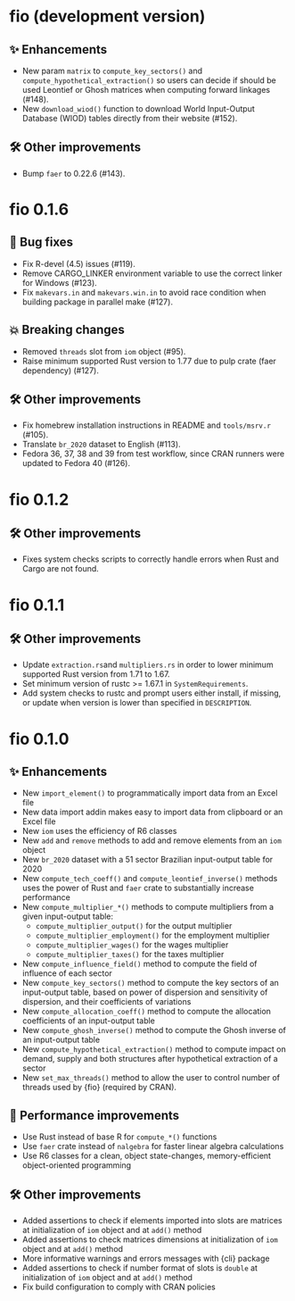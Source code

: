 # fio (development version)

## ✨ Enhancements

* New param `matrix` to `compute_key_sectors()` and `compute_hypothetical_extraction()` so users can decide if should be used Leontief or Ghosh matrices when computing forward linkages (#148).
* New `download_wiod()` function to download World Input-Output Database (WIOD) tables directly from their website (#152).

## 🛠️ Other improvements

* Bump `faer` to 0.22.6 (#143).

# fio 0.1.6

## 🐞 Bug fixes

* Fix R-devel (4.5) issues (#119).
* Remove CARGO_LINKER environment variable to use the correct linker for Windows (#123).
* Fix `makevars.in` and `makevars.win.in` to avoid race condition when building package in parallel make (#127).

## 💥 Breaking changes

* Removed `threads` slot from `iom` object (#95).
* Raise minimum supported Rust version to 1.77 due to pulp crate (faer dependency) (#127).

## 🛠️ Other improvements

* Fix homebrew installation instructions in README and `tools/msrv.r` (#105).
* Translate `br_2020` dataset to English (#113).
* Fedora 36, 37, 38 and 39 from test workflow, since CRAN runners were updated to Fedora 40 (#126).

# fio 0.1.2

## 🛠️ Other improvements

* Fixes system checks scripts to correctly handle errors when Rust and Cargo are not found.

# fio 0.1.1

## 🛠️ Other improvements

* Update `extraction.rs`and `multipliers.rs` in order to lower minimum supported Rust version from 1.71 to 1.67.
* Set minimum version of rustc >= 1.67.1 in `SystemRequirements`.
* Add system checks to rustc and prompt users either install, if missing, or update when version is lower than specified in `DESCRIPTION`.

# fio 0.1.0

## ✨ Enhancements

* New `import_element()` to programmatically import data from an Excel file
* New data import addin makes easy to import data from clipboard or an Excel file
* New `iom` uses the efficiency of R6 classes
* New `add` and `remove` methods to add and remove elements from an `iom` object
* New `br_2020` dataset with a 51 sector Brazilian input-output table for 2020
* New `compute_tech_coeff()` and `compute_leontief_inverse()` methods uses the power of Rust and `faer` crate to substantially increase performance
* New `compute_multiplier_*()` methods to compute multipliers from a given input-output table:
  * `compute_multiplier_output()` for the output multiplier
  * `compute_multiplier_employment()` for the employment multiplier
  * `compute_multiplier_wages()` for the wages multiplier
  * `compute_multiplier_taxes()` for the taxes multiplier
* New `compute_influence_field()` method to compute the field of influence of each sector
* New `compute_key_sectors()` method to compute the key sectors of an input-output table, based on power of dispersion and sensitivity of dispersion, and their coefficients of variations
* New `compute_allocation_coeff()` method to compute the allocation coefficients of an input-output table
* New `compute_ghosh_inverse()` method to compute the Ghosh inverse of an input-output table
* New `compute_hypothetical_extraction()` method to compute impact on demand, supply and both structures after hypothetical extraction of a sector
* New `set_max_threads()` method to allow the user to control number of threads used by {fio} (required by CRAN).

## 🚀 Performance improvements

* Use Rust instead of base R for `compute_*()` functions
* Use `faer` crate instead of `nalgebra` for faster linear algebra calculations
* Use R6 classes for a clean, object state-changes, memory-efficient object-oriented programming

## 🛠️ Other improvements

* Added assertions to check if elements imported into slots are matrices at initialization of `iom` object and at `add()` method
* Added assertions to check matrices dimensions at initialization of `iom` object and at `add()` method
* More informative warnings and errors messages with {cli} package
* Added assertions to check if number format of slots is `double` at initialization of `iom` object and at `add()` method
* Fix build configuration to comply with CRAN policies
